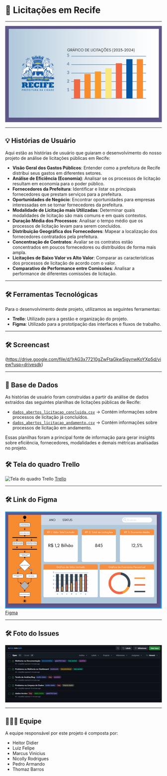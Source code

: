# 🔎 Licitações em Recife

---

![Imagem principal](./assets/tela.png)

---
## 💡 Histórias de Usuário

Aqui estão as histórias de usuário que guiaram o desenvolvimento do nosso projeto de análise de licitações públicas em Recife:

- **Visão Geral dos Gastos Públicos**: Entender como a prefeitura de Recife distribui seus gastos em diferentes setores.  
- **Análise de Eficiência (Economia)**: Analisar se os processos de licitação resultam em economia para o poder público.  
- **Fornecedores da Prefeitura**: Identificar e listar os principais fornecedores que prestam serviços para a prefeitura.  
- **Oportunidades de Negócio**: Encontrar oportunidades para empresas interessadas em se tornar fornecedores da prefeitura.  
- **Modalidade de Licitação mais Utilizadas**: Determinar quais modalidades de licitação são mais comuns e em quais contextos.  
- **Duração Média dos Processos**: Analisar o tempo médio que os processos de licitação levam para serem concluídos.  
- **Distribuição Geográfica dos Fornecedores**: Mapear a localização dos fornecedores contratados pela prefeitura.  
- **Concentração de Contratos**: Avaliar se os contratos estão concentrados em poucos fornecedores ou distribuídos de forma mais ampla.  
- **Licitações de Baixo Valor vs Alto Valor**: Comparar as características dos processos de licitação de acordo com o valor.  
- **Comparativo de Performance entre Comissões**: Analisar a performance de diferentes comissões de licitação.  

---

## 🛠️ Ferramentas Tecnológicas

Para o desenvolvimento deste projeto, utilizamos as seguintes ferramentas:

- **Trello**: Utilizado para a gestão e organização do projeto.  
- **Figma**: Utilizado para a prototipação das interfaces e fluxos de trabalho.  

---

## 🛠️ Screencast  
(https://drive.google.com/file/d/1rAG3x77210gZwFtaGkw5igynwKoYXp5d/view?usp=drivesdk)

---

## 📂 Base de Dados

As histórias de usuário foram construídas a partir da análise de dados extraídos das seguintes planilhas de licitações públicas de Recife:

- [`dados_abertos_licitacao_concluida.csv`](./data/dados_abertos_licitacao_concluida.csv) → Contém informações sobre processos de licitação já concluídos.  
- [`dados_abertos_licitacao_andamento.csv`](./data/dados_abertos_licitacao_andamento.csv) → Contém informações sobre processos de licitação em andamento.  

Essas planilhas foram a principal fonte de informação para gerar insights sobre eficiência, fornecedores, modalidades e demais métricas analisadas no projeto.



## 🛠️ Tela do quadro Trello

![Tela do quadro Trello](./assets/trello.png)
[Trello](https://trello.com/invite/b/68bdbaa0b059a459a7f10579/ATTI2c44e7a738c979a49214e75cc368f79dA94D6A46/projeto-fundamentos-de-software)

---

## 🛠️ Link do Figma

![Tela do quadro Primeira História](./assets/uml1.png)
[Figma](https://www.figma.com/design/N8ccFlaKjHANcWBJeYsEbN/Untitled?node-id=0-1&t=N0bdgiotEdowECy1-1)

---

## 🛠️ Foto do Issues

![Tela do quadro Issues](./assets/issues.png)

---

## 🧑‍🤝‍🧑 Equipe

A equipe responsável por este projeto é composta por:

- Heitor Didier  
- Luiz Felipe  
- Marcus Vinicius  
- Nicolly Rodrigues  
- Pedro Armando  
- Thomaz Barros  
